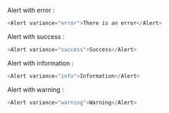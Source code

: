 Alert with error :

```js
<Alert variance="error">There is an error</Alert>
```

Alert with success :

```js
<Alert variance="success">Success</Alert>
```

Alert with information :

```js
<Alert variance="info">Information</Alert>
```

Alert with warning :

```js
<Alert variance="warning">Warning</Alert>
```
